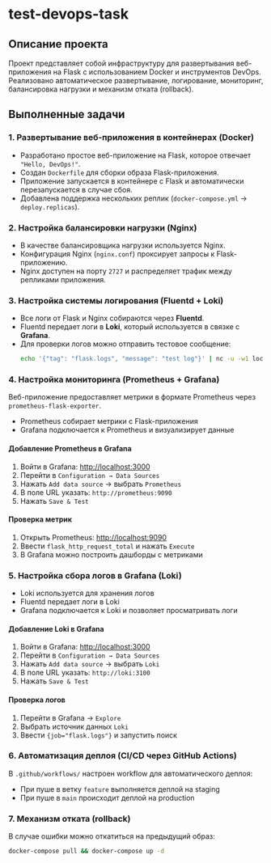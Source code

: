 # test-devops-task

## Описание проекта

Проект представляет собой инфраструктуру для развертывания веб-приложения на Flask с использованием Docker и инструментов DevOps. Реализовано автоматическое развертывание, логирование, мониторинг, балансировка нагрузки и механизм отката (rollback).

## Выполненные задачи

### 1. Развертывание веб-приложения в контейнерах (Docker)
- Разработано простое веб-приложение на Flask, которое отвечает `"Hello, DevOps!"`.
- Создан `Dockerfile` для сборки образа Flask-приложения.
- Приложение запускается в контейнере с Flask и автоматически перезапускается в случае сбоя.
- Добавлена поддержка нескольких реплик (`docker-compose.yml` → `deploy.replicas`).

### 2. Настройка балансировки нагрузки (Nginx)
- В качестве балансировщика нагрузки используется Nginx.
- Конфигурация Nginx (`nginx.conf`) проксирует запросы к Flask-приложению.
- Nginx доступен на порту `2727` и распределяет трафик между репликами приложения.

### 3. Настройка системы логирования (Fluentd + Loki)
- Все логи от Flask и Nginx собираются через **Fluentd**.
- Fluentd передает логи в **Loki**, который используется в связке с **Grafana**.
- Для проверки логов можно отправить тестовое сообщение:
  ```bash
  echo '{"tag": "flask.logs", "message": "test log"}' | nc -u -w1 localhost 24224

### 4. Настройка мониторинга (Prometheus + Grafana)

Веб-приложение предоставляет метрики в формате Prometheus через `prometheus-flask-exporter`.

- Prometheus собирает метрики с Flask-приложения
- Grafana подключается к Prometheus и визуализирует данные

#### Добавление Prometheus в Grafana
1. Войти в Grafana: [http://localhost:3000](http://localhost:3000)
2. Перейти в `Configuration → Data Sources`
3. Нажать `Add data source` → выбрать `Prometheus`
4. В поле URL указать: `http://prometheus:9090`
5. Нажать `Save & Test`

#### Проверка метрик
1. Открыть Prometheus: [http://localhost:9090](http://localhost:9090)
2. Ввести `flask_http_request_total` и нажать `Execute`
3. В Grafana можно построить дашборды с метриками

### 5. Настройка сбора логов в Grafana (Loki)

- Loki используется для хранения логов
- Fluentd передает логи в Loki
- Grafana подключается к Loki и позволяет просматривать логи

#### Добавление Loki в Grafana
1. Войти в Grafana: [http://localhost:3000](http://localhost:3000)
2. Перейти в `Configuration → Data Sources`
3. Нажать `Add data source` → выбрать `Loki`
4. В поле URL указать: `http://loki:3100`
5. Нажать `Save & Test`

#### Проверка логов
1. Перейти в Grafana → `Explore`
2. Выбрать источник данных `Loki`
3. Ввести `{job="flask.logs"}` и запустить поиск

### 6. Автоматизация деплоя (CI/CD через GitHub Actions)

В `.github/workflows/` настроен workflow для автоматического деплоя:
- При пуше в ветку `feature` выполняется деплой на staging
- При пуше в `main` происходит деплой на production

### 7. Механизм отката (rollback)

В случае ошибки можно откатиться на предыдущий образ:
```bash
docker-compose pull && docker-compose up -d
